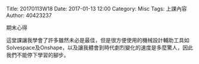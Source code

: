 Title: 20170113W18
Date: 2017-01-13 12:00
Category: Misc
Tags: 上課內容
Author: 40423237
<!-- PELICAN_END_SUMMARY -->
<p>期末心得<p>
這堂課讓我學會了許多雖然未必是最佳，但是很方便使用的機械設計輔助工具如Solvespace及Onshape，以及讓我體會到時代劇烈變化的速度是多麼驚人，因此我們不能停下學習的腳步。